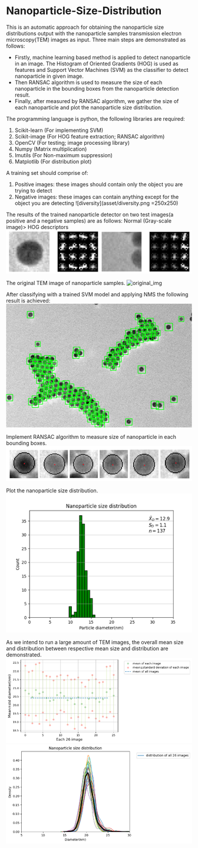 # Nanoparticle-Size-Distribution

This is an automatic approach for obtaining the nanoparticle size distributions output with the nanoparticle samples transmission electron microscopy(TEM) images as input. Three main steps are demonstrated as follows: 
- Firstly, machine learning based method is applied to detect nanoparticle in an image. The Histogram of Oriented Gradients (HOG) is used as features and Support Vector Machines (SVM) as the classifier to detect nanoparticle in given image. 
- Then RANSAC algorithm is used to measure the size of each nanoparticle in the bounding boxes from the nanoparticle detection result.
- Finally, after measured by RANSAC algorithm, we gather the size of each nanoparticle and plot the nanoparticle size distribution. 

The programming language is python, the following libraries are required:

1. Scikit-learn (For implementing SVM)
2. Scikit-image (For HOG feature extraction; RANSAC algorithm)
3. OpenCV (For testing; image processing library)
4. Numpy (Matrix multiplication)
5. Imutils (For Non-maximum suppression)
6. Matplotlib (For distribution plot)

A training set should comprise of:

1. Positive images: these images should contain only the object you are trying to detect
2. Negative images: these images can contain anything except for the object you are detecting
![diversity](asset/diversity.png =250x250)


The results of the trained nanoparticle detector on two test images(a positive and a negative samples) are as follows: Normal (Gray-scale image)> HOG descriptors
![hog](asset/pos_neg_hog.png)

The original TEM image of nanoparticle samples.
![original_img](asset/NaYbF4_15Er_Lu_13nm_0002.png)

After classifying with a trained SVM model and applying NMS the following result is achieved:
![sw_img](asset/bbox_NaYbF4_15Er_Lu_13nm_0002.png)

Implement RANSAC algorithm to measure size of nanoparticle in each bounding boxes.
![ransac](asset/ransac.png)

Plot the nanoparticle size distribution.
![distribution](asset/distribution_NaYbF4_15Er_Lu_13nm_0002.png)

As we intend to run a large amount of TEM images, the overall mean size and distribution between respective mean size and distribution are demonstrated. 
![diameter_mean](asset/diameter_mean.png)
![hist_overlap_addmain](asset/hist_overlap_addmain.png)


